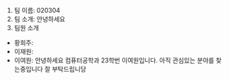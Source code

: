 1. 팀 이름: 020304
2. 팀 소개: 안녕하세요
3. 팀원 소개
- 황희주: 
- 이재원:
- 이여원: 안녕하세요 컴퓨터공학과 23학번 이여원입니다. 아직 관심있는 분야를 찾는중입니다 잘 부탁드립니당